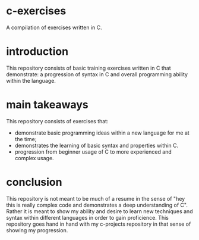 # c-exercises

A compilation of exercises written in C.

# introduction

This repository consists of basic training exercises written in C that demonstrate: a progression of syntax in C and overall programming ability within the language.

# main takeaways

This repository consists of exercises that:

* demonstrate basic programming ideas within a new language for me at the time;
* demonstrates the learning of basic syntax and properties within C.
* progression from beginner usage of C to more experienced and complex usage.

# conclusion

This repository is not meant to be much of a resume in the sense of "hey this is really complex code and demonstrates a deep understanding of C". Rather it is meant to show my ability and desire to learn new techniques and syntax within different languages in order to gain proficience. This repository goes hand in hand with my c-projects repository in that sense of showing my progression.
